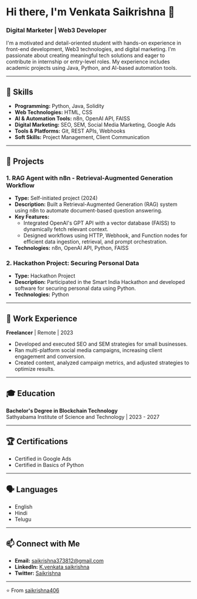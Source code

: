# Hi there, I'm Venkata Saikrishna 👋

### Digital Marketer | Web3 Developer

I'm a motivated and detail-oriented student with hands-on experience in front-end development, Web3 technologies, and digital marketing. I'm passionate about creating meaningful tech solutions and eager to contribute in internship or entry-level roles. My experience includes academic projects using Java, Python, and AI-based automation tools.

---

## 🚀 Skills

- **Programming:** Python, Java, Solidity  
- **Web Technologies:** HTML, CSS  
- **AI & Automation Tools:** n8n, OpenAI API, FAISS  
- **Digital Marketing:** SEO, SEM, Social Media Marketing, Google Ads  
- **Tools & Platforms:** Git, REST APIs, Webhooks  
- **Soft Skills:** Project Management, Client Communication  

---

## 🌟 Projects

### 1. RAG Agent with n8n - Retrieval-Augmented Generation Workflow
- **Type:** Self-initiated project (2024)
- **Description:** Built a Retrieval-Augmented Generation (RAG) system using n8n to automate document-based question answering.
- **Key Features:**
    - Integrated OpenAI's GPT API with a vector database (FAISS) to dynamically fetch relevant context.
    - Designed workflows using HTTP, Webhook, and Function nodes for efficient data ingestion, retrieval, and prompt orchestration.
- **Technologies:** n8n, OpenAI API, Python, FAISS  


### 2. Hackathon Project: Securing Personal Data
- **Type:** Hackathon Project
- **Description:** Participated in the Smart India Hackathon and developed software for securing personal data using Python.
- **Technologies:** Python  
<!-- Replace # with your GitHub repo link -->

---

## 💼 Work Experience

**Freelancer** | Remote | 2023
- Developed and executed SEO and SEM strategies for small businesses.
- Ran multi-platform social media campaigns, increasing client engagement and conversion.
- Created content, analyzed campaign metrics, and adjusted strategies to optimize results.

---

## 🎓 Education

**Bachelor's Degree in Blockchain Technology**  
Sathyabama Institute of Science and Technology | 2023 - 2027

---

## 🏆 Certifications

- Certified in Google Ads
- Certified in Basics of Python

---

## 🗣️ Languages

- English
- Hindi
- Telugu

---

## 📫 Connect with Me

- **Email:** saikrishna373812@gmail.com
- **LinkedIn:** [K.venkata saikrishna](https://www.linkedin.com/in/k-venkata-saikrishna-0b9459287/) <!-- Replace with your actual LinkedIn URL --><!-- Highly recommended; replace with your site -->
- **Twitter:** [Saikrishna](https://x.com/saikrishna_406_) <!-- Optional; replace with your handle -->

---

⭐️ From [saikrishna406](https://github.com/saikrishna406)

